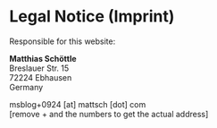 # Legal Notice (Imprint)

Responsible for this website:

**Matthias Schöttle**<br>
Breslauer Str. 15<br>
72224 Ebhausen<br>
Germany<br>

msblog+0924 [at] mattsch [dot] com<br>
[remove + and the numbers to get the actual address]
